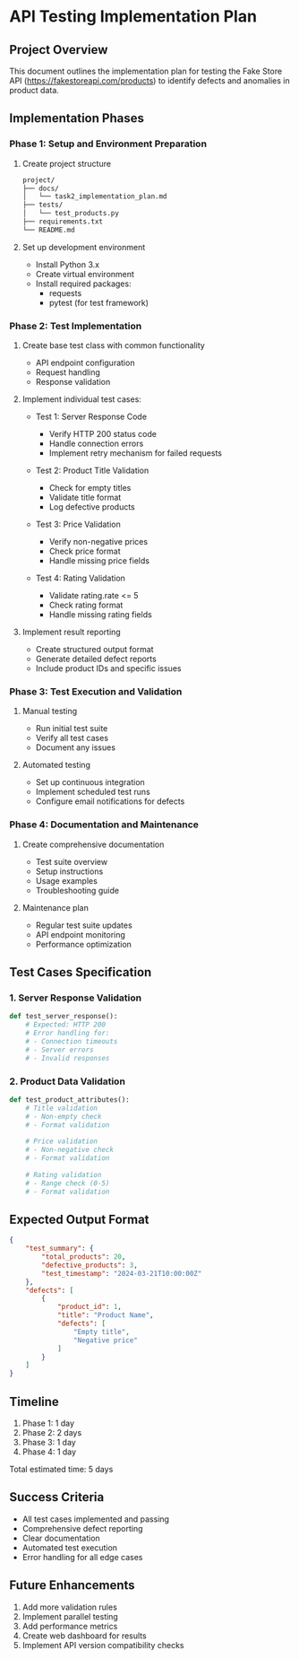 # API Testing Implementation Plan

## Project Overview

This document outlines the implementation plan for testing the Fake Store API (<https://fakestoreapi.com/products>) to identify defects and anomalies in product data.

## Implementation Phases

### Phase 1: Setup and Environment Preparation

1. Create project structure

   ``` sh
   project/
   ├── docs/
   │   └── task2_implementation_plan.md
   ├── tests/
   │   └── test_products.py
   ├── requirements.txt
   └── README.md
   ```

2. Set up development environment
   - Install Python 3.x
   - Create virtual environment
   - Install required packages:
     - requests
     - pytest (for test framework)

### Phase 2: Test Implementation

1. Create base test class with common functionality
   - API endpoint configuration
   - Request handling
   - Response validation

2. Implement individual test cases:
   - Test 1: Server Response Code
     - Verify HTTP 200 status code
     - Handle connection errors
     - Implement retry mechanism for failed requests

   - Test 2: Product Title Validation
     - Check for empty titles
     - Validate title format
     - Log defective products

   - Test 3: Price Validation
     - Verify non-negative prices
     - Check price format
     - Handle missing price fields

   - Test 4: Rating Validation
     - Validate rating.rate <= 5
     - Check rating format
     - Handle missing rating fields

3. Implement result reporting
   - Create structured output format
   - Generate detailed defect reports
   - Include product IDs and specific issues

### Phase 3: Test Execution and Validation

1. Manual testing
   - Run initial test suite
   - Verify all test cases
   - Document any issues

2. Automated testing
   - Set up continuous integration
   - Implement scheduled test runs
   - Configure email notifications for defects

### Phase 4: Documentation and Maintenance

1. Create comprehensive documentation
   - Test suite overview
   - Setup instructions
   - Usage examples
   - Troubleshooting guide

2. Maintenance plan
   - Regular test suite updates
   - API endpoint monitoring
   - Performance optimization

## Test Cases Specification

### 1. Server Response Validation

```python
def test_server_response():
    # Expected: HTTP 200
    # Error handling for:
    # - Connection timeouts
    # - Server errors
    # - Invalid responses
```

### 2. Product Data Validation

```python
def test_product_attributes():
    # Title validation
    # - Non-empty check
    # - Format validation
    
    # Price validation
    # - Non-negative check
    # - Format validation
    
    # Rating validation
    # - Range check (0-5)
    # - Format validation
```

## Expected Output Format

```json
{
    "test_summary": {
        "total_products": 20,
        "defective_products": 3,
        "test_timestamp": "2024-03-21T10:00:00Z"
    },
    "defects": [
        {
            "product_id": 1,
            "title": "Product Name",
            "defects": [
                "Empty title",
                "Negative price"
            ]
        }
    ]
}
```

## Timeline

1. Phase 1: 1 day
2. Phase 2: 2 days
3. Phase 3: 1 day
4. Phase 4: 1 day

Total estimated time: 5 days

## Success Criteria

- All test cases implemented and passing
- Comprehensive defect reporting
- Clear documentation
- Automated test execution
- Error handling for all edge cases

## Future Enhancements

1. Add more validation rules
2. Implement parallel testing
3. Add performance metrics
4. Create web dashboard for results
5. Implement API version compatibility checks
